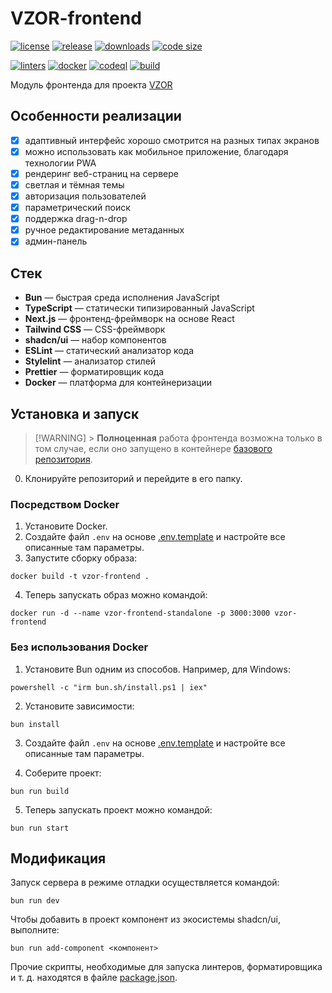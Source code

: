 # VZOR-frontend

[![license](https://img.shields.io/github/license/code-418-dpr/VZOR-frontend)](https://opensource.org/licenses/MIT)
[![release](https://img.shields.io/github/v/release/code-418-dpr/VZOR-frontend?include_prereleases)](https://github.com/code-418-dpr/VZOR-frontend/releases)
[![downloads](https://img.shields.io/github/downloads/code-418-dpr/VZOR-frontend/total)](https://github.com/code-418-dpr/VZOR-frontend/releases)
[![code size](https://img.shields.io/github/languages/code-size/code-418-dpr/VZOR-frontend.svg)](https://github.com/code-418-dpr/VZOR-frontend)

[![linters](https://github.com/code-418-dpr/VZOR-frontend/actions/workflows/linters.yaml/badge.svg)](https://github.com/code-418-dpr/VZOR-frontend/actions/workflows/linters.yaml)
[![docker](https://github.com/code-418-dpr/VZOR-frontend/actions/workflows/docker.yaml/badge.svg)](https://github.com/code-418-dpr/VZOR-frontend/actions/workflows/docker.yaml)
[![codeql](https://github.com/code-418-dpr/VZOR-frontend/actions/workflows/codeql.yaml/badge.svg)](https://github.com/code-418-dpr/VZOR-frontend/actions/workflows/codeql.yaml)
[![build](https://github.com/code-418-dpr/VZOR-frontend/actions/workflows/build.yaml/badge.svg)](https://github.com/code-418-dpr/VZOR-frontend/actions/workflows/build.yaml)

Модуль фронтенда для проекта [VZOR](https://github.com/code-418-dpr/VZOR)

## Особенности реализации

- [x] адаптивный интерфейс хорошо смотрится на разных типах экранов
- [x] можно использовать как мобильное приложение, благодаря технологии PWA
- [x] рендеринг веб-страниц на сервере
- [x] светлая и тёмная темы
- [x] авторизация пользователей
- [x] параметрический поиск
- [x] поддержка drag-n-drop
- [x] ручное редактирование метаданных
- [x] админ-панель

## Стек

- **Bun** — быстрая среда исполнения JavaScript
- **TypeScript** — статически типизированный JavaScript
- **Next.js** — фронтенд-фреймворк на основе React
- **Tailwind CSS** — CSS-фреймворк
- **shadcn/ui** — набор компонентов
- **ESLint** — статический анализатор кода
- **Stylelint** — анализатор стилей
- **Prettier** — форматировщик кода
- **Docker** — платформа для контейнеризации

## Установка и запуск

> [!WARNING] > **Полноценная** работа фронтенда возможна только в том случае, если оно запущено в
> контейнере [базового репозитория](https://github.com/code-418-dpr/SportHub).

0. Клонируйте репозиторий и перейдите в его папку.

### Посредством Docker

1. Установите Docker.
2. Создайте файл `.env` на основе [.env.template](.env.template) и настройте все описанные там параметры.
3. Запустите сборку образа:

```shell
docker build -t vzor-frontend .
```

4. Теперь запускать образ можно командой:

```shell
docker run -d --name vzor-frontend-standalone -p 3000:3000 vzor-frontend
```

### Без использования Docker

1. Установите Bun одним из способов. Например, для Windows:

```shell
powershell -c "irm bun.sh/install.ps1 | iex"
```

2. Установите зависимости:

```shell
bun install
```

3. Создайте файл `.env` на основе [.env.template](.env.template) и настройте все описанные там параметры.

4. Соберите проект:

```shell
bun run build
```

5. Теперь запускать проект можно командой:

```shell
bun run start
```

## Модификация

Запуск сервера в режиме отладки осуществляется командой:

```shell
bun run dev
```

Чтобы добавить в проект компонент из экосистемы shadcn/ui, выполните:

```shell
bun run add-component <компонент>
```

Прочие скрипты, необходимые для запуска линтеров, форматировщика и т. д. находятся в
файле [package.json](./package.json).
